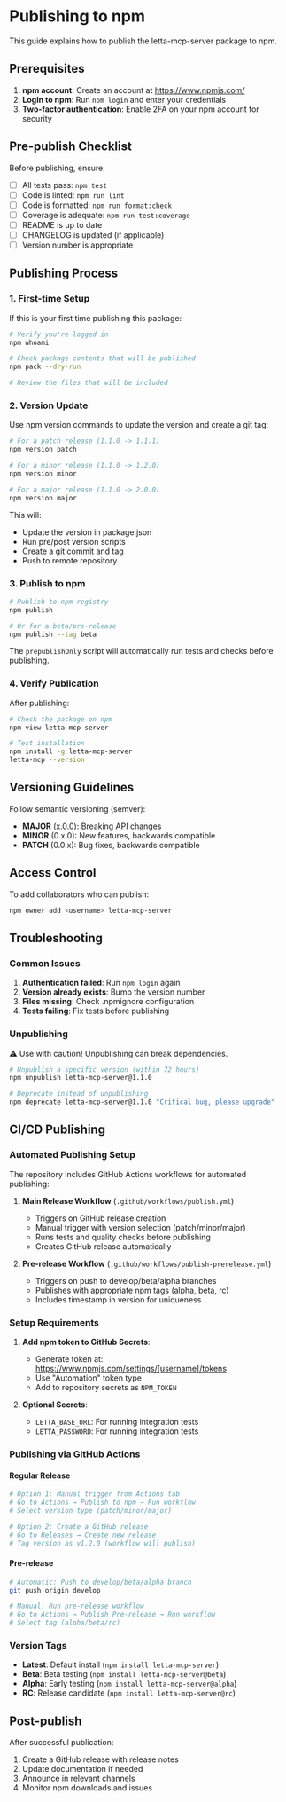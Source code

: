 # Publishing to npm

This guide explains how to publish the letta-mcp-server package to npm.

## Prerequisites

1. **npm account**: Create an account at https://www.npmjs.com/
2. **Login to npm**: Run `npm login` and enter your credentials
3. **Two-factor authentication**: Enable 2FA on your npm account for security

## Pre-publish Checklist

Before publishing, ensure:

- [ ] All tests pass: `npm test`
- [ ] Code is linted: `npm run lint`
- [ ] Code is formatted: `npm run format:check`
- [ ] Coverage is adequate: `npm run test:coverage`
- [ ] README is up to date
- [ ] CHANGELOG is updated (if applicable)
- [ ] Version number is appropriate

## Publishing Process

### 1. First-time Setup

If this is your first time publishing this package:

```bash
# Verify you're logged in
npm whoami

# Check package contents that will be published
npm pack --dry-run

# Review the files that will be included
```

### 2. Version Update

Use npm version commands to update the version and create a git tag:

```bash
# For a patch release (1.1.0 -> 1.1.1)
npm version patch

# For a minor release (1.1.0 -> 1.2.0)
npm version minor

# For a major release (1.1.0 -> 2.0.0)
npm version major
```

This will:
- Update the version in package.json
- Run pre/post version scripts
- Create a git commit and tag
- Push to remote repository

### 3. Publish to npm

```bash
# Publish to npm registry
npm publish

# Or for a beta/pre-release
npm publish --tag beta
```

The `prepublishOnly` script will automatically run tests and checks before publishing.

### 4. Verify Publication

After publishing:

```bash
# Check the package on npm
npm view letta-mcp-server

# Test installation
npm install -g letta-mcp-server
letta-mcp --version
```

## Versioning Guidelines

Follow semantic versioning (semver):

- **MAJOR** (x.0.0): Breaking API changes
- **MINOR** (0.x.0): New features, backwards compatible
- **PATCH** (0.0.x): Bug fixes, backwards compatible

## Access Control

To add collaborators who can publish:

```bash
npm owner add <username> letta-mcp-server
```

## Troubleshooting

### Common Issues

1. **Authentication failed**: Run `npm login` again
2. **Version already exists**: Bump the version number
3. **Files missing**: Check .npmignore configuration
4. **Tests failing**: Fix tests before publishing

### Unpublishing

⚠️ Use with caution! Unpublishing can break dependencies.

```bash
# Unpublish a specific version (within 72 hours)
npm unpublish letta-mcp-server@1.1.0

# Deprecate instead of unpublishing
npm deprecate letta-mcp-server@1.1.0 "Critical bug, please upgrade"
```

## CI/CD Publishing

### Automated Publishing Setup

The repository includes GitHub Actions workflows for automated publishing:

1. **Main Release Workflow** (`.github/workflows/publish.yml`)
   - Triggers on GitHub release creation
   - Manual trigger with version selection (patch/minor/major)
   - Runs tests and quality checks before publishing
   - Creates GitHub release automatically

2. **Pre-release Workflow** (`.github/workflows/publish-prerelease.yml`)
   - Triggers on push to develop/beta/alpha branches
   - Publishes with appropriate npm tags (alpha, beta, rc)
   - Includes timestamp in version for uniqueness

### Setup Requirements

1. **Add npm token to GitHub Secrets**:
   - Generate token at: https://www.npmjs.com/settings/[username]/tokens
   - Use "Automation" token type
   - Add to repository secrets as `NPM_TOKEN`

2. **Optional Secrets**:
   - `LETTA_BASE_URL`: For running integration tests
   - `LETTA_PASSWORD`: For running integration tests

### Publishing via GitHub Actions

#### Regular Release
```bash
# Option 1: Manual trigger from Actions tab
# Go to Actions → Publish to npm → Run workflow
# Select version type (patch/minor/major)

# Option 2: Create a GitHub release
# Go to Releases → Create new release
# Tag version as v1.2.0 (workflow will publish)
```

#### Pre-release
```bash
# Automatic: Push to develop/beta/alpha branch
git push origin develop

# Manual: Run pre-release workflow
# Go to Actions → Publish Pre-release → Run workflow
# Select tag (alpha/beta/rc)
```

### Version Tags

- **Latest**: Default install (`npm install letta-mcp-server`)
- **Beta**: Beta testing (`npm install letta-mcp-server@beta`)
- **Alpha**: Early testing (`npm install letta-mcp-server@alpha`)
- **RC**: Release candidate (`npm install letta-mcp-server@rc`)

## Post-publish

After successful publication:

1. Create a GitHub release with release notes
2. Update documentation if needed
3. Announce in relevant channels
4. Monitor npm downloads and issues